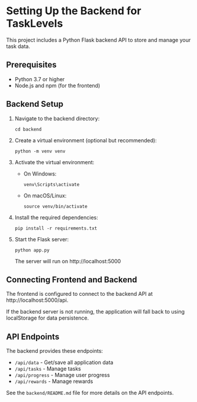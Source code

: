 
# Setting Up the Backend for TaskLevels

This project includes a Python Flask backend API to store and manage your task data.

## Prerequisites

- Python 3.7 or higher
- Node.js and npm (for the frontend)

## Backend Setup

1. Navigate to the backend directory:
   ```
   cd backend
   ```

2. Create a virtual environment (optional but recommended):
   ```
   python -m venv venv
   ```

3. Activate the virtual environment:
   - On Windows:
     ```
     venv\Scripts\activate
     ```
   - On macOS/Linux:
     ```
     source venv/bin/activate
     ```

4. Install the required dependencies:
   ```
   pip install -r requirements.txt
   ```

5. Start the Flask server:
   ```
   python app.py
   ```

   The server will run on http://localhost:5000

## Connecting Frontend and Backend

The frontend is configured to connect to the backend API at http://localhost:5000/api.

If the backend server is not running, the application will fall back to using localStorage for data persistence.

## API Endpoints

The backend provides these endpoints:

- `/api/data` - Get/save all application data
- `/api/tasks` - Manage tasks
- `/api/progress` - Manage user progress
- `/api/rewards` - Manage rewards

See the `backend/README.md` file for more details on the API endpoints.
